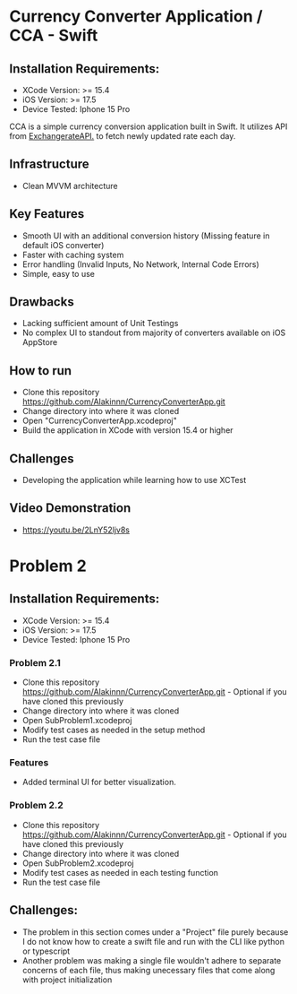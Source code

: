 # Currency Converter Application / CCA - Swift
## Installation Requirements:
  - XCode Version: >= 15.4
  - iOS Version: >= 17.5
  - Device Tested: Iphone 15 Pro

CCA is a simple currency conversion application built in Swift. It utilizes API from [ExchangerateAPI.](https://www.exchangerate-api.com/) to fetch newly updated rate each day.
  ## Infrastructure
  - Clean MVVM architecture
    
  ## Key Features
  - Smooth UI with an additional conversion history (Missing feature in default iOS converter)
  - Faster with caching system
  - Error handling (Invalid Inputs, No Network, Internal Code Errors)
  - Simple, easy to use

## Drawbacks
  - Lacking sufficient amount of Unit Testings
  - No complex UI to standout from majority of converters available on iOS AppStore

## How to run
  - Clone this repository https://github.com/Alakinnn/CurrencyConverterApp.git
  - Change directory into where it was cloned
  - Open "CurrencyConverterApp.xcodeproj"
  - Build the application in XCode with version 15.4 or higher

## Challenges
  - Developing the application while learning how to use XCTest

## Video Demonstration
  - https://youtu.be/2LnY52ljv8s
# Problem 2
## Installation Requirements:
  - XCode Version: >= 15.4
  - iOS Version: >= 17.5
  - Device Tested: Iphone 15 Pro

### Problem 2.1
  - Clone this repository https://github.com/Alakinnn/CurrencyConverterApp.git - Optional if you have cloned this previously
  - Change directory into where it was cloned
  - Open SubProblem1.xcodeproj
  - Modify test cases as needed in the setup method
  - Run the test case file
  

### Features
  - Added terminal UI for better visualization.

### Problem 2.2
  - Clone this repository https://github.com/Alakinnn/CurrencyConverterApp.git - Optional if you have cloned this previously
  - Change directory into where it was cloned
  - Open SubProblem2.xcodeproj
  - Modify test cases as needed in each testing function
  - Run the test case file

## Challenges:
  - The problem in this section comes under a "Project" file purely because I do not know how to create a swift file and run with the CLI like python or typescript
  - Another problem was making a single file wouldn't adhere to separate concerns of each file, thus making unecessary files that come along with project initialization
